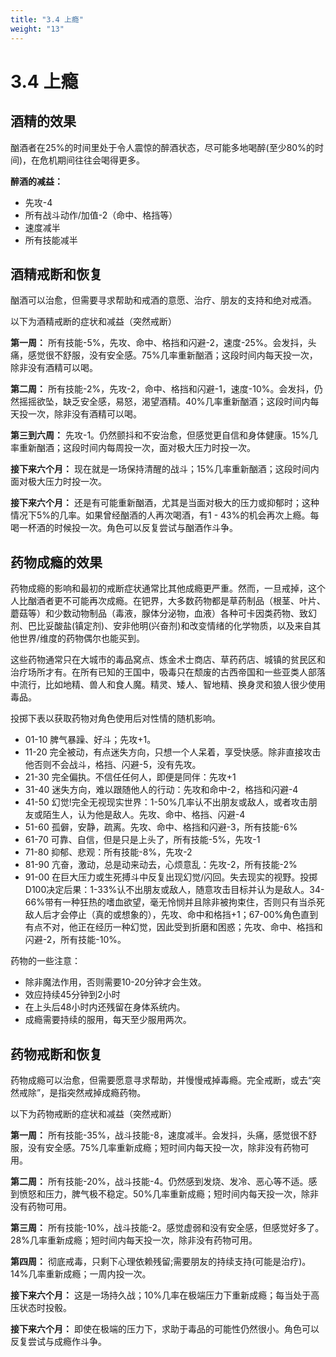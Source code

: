 ```yaml
---
title: "3.4 上瘾"
weight: "13"
---
```

# 3.4 上瘾

## 酒精的效果

酗酒者在25%的时间里处于令人震惊的醉酒状态，尽可能多地喝醉(至少80%的时间)，在危机期间往往会喝得更多。

**醉酒的减益：**

- 先攻-4
- 所有战斗动作/加值-2（命中、格挡等）
- 速度减半
- 所有技能减半

## 酒精戒断和恢复

酗酒可以治愈，但需要寻求帮助和戒酒的意愿、治疗、朋友的支持和绝对戒酒。

以下为酒精戒断的症状和减益（突然戒断）

**第一周：** 所有技能-5%，先攻、命中、格挡和闪避-2，速度-25%。会发抖，头痛，感觉很不舒服，没有安全感。75%几率重新酗酒；这段时间内每天投一次，除非没有酒精可以喝。

**第二周：** 所有技能-2%，先攻-2，命中、格挡和闪避-1，速度-10%。会发抖，仍然摇摇欲坠，缺乏安全感，易怒，渴望酒精。40%几率重新酗酒；这段时间内每天投一次，除非没有酒精可以喝。

**第三到六周：** 先攻-1。仍然颤抖和不安治愈，但感觉更自信和身体健康。15%几率重新酗酒；这段时间内每周投一次，面对极大压力时投一次。

**接下来六个月：** 现在就是一场保持清醒的战斗；15%几率重新酗酒；这段时间内面对极大压力时投一次。

**接下来六个月：** 还是有可能重新酗酒，尤其是当面对极大的压力或抑郁时；这种情况下5%的几率。如果曾经酗酒的人再次喝酒，有1 - 43%的机会再次上瘾。每喝一杯酒的时候投一次。角色可以反复尝试与酗酒作斗争。

## 药物成瘾的效果

药物成瘾的影响和最初的戒断症状通常比其他成瘾更严重。然而，一旦戒掉，这个人比酗酒者更不可能再次成瘾。在钯界，大多数药物都是草药制品（根茎、叶片、蘑菇等）和少数动物制品（毒液，腺体分泌物，血液）各种可卡因类药物、致幻剂、巴比妥酸盐(镇定剂)、安非他明(兴奋剂)和改变情绪的化学物质，以及来自其他世界/维度的药物偶尔也能买到。

这些药物通常只在大城市的毒品窝点、炼金术士商店、草药药店、城镇的贫民区和治疗场所才有。在所有已知的王国中，吸毒只在颓废的古西帝国和一些亚类人部落中流行，比如地精、兽人和食人魔。精灵、矮人、智地精、换身灵和狼人很少使用毒品。

投掷下表以获取药物对角色使用后对性情的随机影响。

- 01-10 脾气暴躁、好斗；先攻+1。
- 11-20 完全被动，有点迷失方向，只想一个人呆着，享受快感。除非直接攻击他否则不会战斗，格挡、闪避-5，没有先攻。
- 21-30 完全偏执。不信任任何人，即便是同伴：先攻+1
- 31-40 迷失方向，难以跟随他人的行动：先攻和命中-2，格挡和闪避-4
- 41-50 幻觉!完全无视现实世界：1-50%几率认不出朋友或敌人，或者攻击朋友或陌生人，认为他是敌人。先攻、命中、格挡、闪避-4
- 51-60 孤僻，安静，疏离。先攻、命中、格挡和闪避-3，所有技能-6%
- 61-70 可靠、自信，但是只是上头了，所有技能-5%，先攻-1
- 71-80 抑郁、悲观：所有技能-8%，先攻-2
- 81-90 亢奋，激动，总是动来动去，心烦意乱：先攻-2，所有技能-2%
- 91-00 在巨大压力或生死搏斗中反复出现幻觉/闪回。失去现实的视野。投掷D100决定后果：1-33%认不出朋友或敌人，随意攻击目标并认为是敌人。34-66%带有一种狂热的嗜血欲望，毫无怜悯并且除非被拘束住，否则只有当杀死敌人后才会停止（真的或想象的），先攻、命中和格挡+1；67-00%角色直到有点不对，他正在经历一种幻觉，因此受到折磨和困惑；先攻、命中、格挡和闪避-2，所有技能-10%。

药物的一些注意：

- 除非魔法作用，否则需要10-20分钟才会生效。
- 效应持续45分钟到2小时
- 在上头后48小时内还残留在身体系统内。
- 成瘾需要持续的服用，每天至少服用两次。

## 药物戒断和恢复

药物成瘾可以治愈，但需要愿意寻求帮助，并慢慢戒掉毒瘾。完全戒断，或去“突然戒除”，是指突然戒掉成瘾药物。

以下为药物戒断的症状和减益（突然戒断）

**第一周：** 所有技能-35%，战斗技能-8，速度减半。会发抖，头痛，感觉很不舒服，没有安全感。75%几率重新成瘾；短时间内每天投一次，除非没有药物可用。

**第二周：** 所有技能-20%，战斗技能-4。仍然感到发烧、发冷、恶心等不适。感到愤怒和压力，脾气极不稳定。50%几率重新成瘾；短时间内每天投一次，除非没有药物可用。

**第三周：** 所有技能-10%，战斗技能-2。感觉虚弱和没有安全感，但感觉好多了。28%几率重新成瘾；短时间内每天投一次，除非没有药物可用。

**第四周：** 彻底戒毒，只剩下心理依赖残留;需要朋友的持续支持(可能是治疗)。14%几率重新成瘾；一周内投一次。

**接下来六个月：** 这是一场持久战；10%几率在极端压力下重新成瘾；每当处于高压状态时投骰。

**接下来六个月：** 即使在极端的压力下，求助于毒品的可能性仍然很小。角色可以反复尝试与成瘾作斗争。
